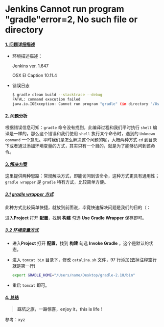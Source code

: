 # Jenkins Cannot run program "gradle"error=2, No such file or directory



#### [1. 问题详细描述](1)

- 环境描述描述：

  Jenkins ver. 1.647

  OSX EI Caption 10.11.4

- 错误日志

  ```sh
  $ gradle clean build --stacktrace --debug
  FATAL: command execution failed
  java.io.IOException: Cannot run program "gradle" (in directory "/Users/name/.jenkins/workspace/app"): error=2, No such file or directory
  ```



#### [2. 问题分析](2)

根据错误信息可知：`gradle` 命令没有找到，此编译过程和我们平时执行 `shell` 编译是一样的，那么这个错误和我们使用 `shell` 执行某个命令时，遇到的 `Unknown command` 一个意思。平时我们是怎么解决这个问题的呢，大概两种方式 `cd` 到目录下或者通过添加环境变量的方式，其实只有一个目的，就是为了能够访问到该命令。



#### [3. 解决方案](3)

这里提供两种思路：常规解决方式，即能访问到该命令，这种方式更具有通用性； `gradle wrapper` 是 `gradle` 特有方式，比较简单方便。



##### [3.1 gradle wrapper 方式](#3.1)

此种方式比较简单快捷，就放到前面说，毕竟快速解决问题是我们的目的（：

进入**Project** 打开 **配置**，找到 **构建** 勾选 **Use Gradle Wrapper** 保存即可。



##### [3.2 环境变量方式](#3.2)

- 进入**Project** 打开 **配置**，找到 **构建** 勾选 **Invoke Gradle** ，这个是默认的状态。


- 进入 `tomcat bin` 目录下，修改 `catalina.sh` 文件，97 行添加(去掉注释空行就是第一行)

  ```sh
  export GRADLE_HOME="/Users/name/Desktop/gradle-2.10/bin"
  ```


- 重启 `tomcat` 即可。



#### [4. 总结](4)



> **踩坑之旅，一路惊喜，enjoy it，this is life !**



参考：xyz